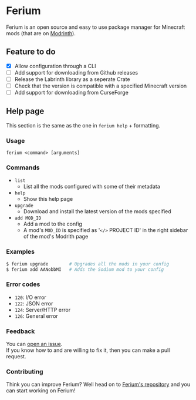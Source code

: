 # Ferium

Ferium is an open source and easy to use package manager for Minecraft mods (that are on [Modrinth](https://modrinth.com)).

## Feature to do

- [x] Allow configuration through a CLI
- [ ] Add support for downloading from Github releases
- [ ] Release the Labrinth library as a seperate Crate
- [ ] Check that the version is compatible with a specified Minecraft version
- [ ] Add support for downloading from CurseForge

## Help page

This section is the same as the one in `ferium help` + formatting.

### Usage
`ferium <command> [arguments]`
    
### Commands
- `list`
  - List all the mods configured with some of their metadata
- `help`
  - Show this help page
- `upgrade`
  - Download and install the latest version of the mods specified
- `add MOD_ID`
  - Add a mod to the config
  - A mod's `MOD_ID` is specified as '`</>` PROJECT ID' in the right sidebar of the mod's Modrith page
    
### Examples
```bash
$ ferium upgrade        # Upgrades all the mods in your config
$ ferium add AANobbMI   # Adds the Sodium mod to your config
```

### Error codes
- `120`: I/O error
- `122`: JSON error
- `124`: Server/HTTP error
- `126`: General error

### Feedback
You can [open an issue](https://github.com/theRookieCoder/ferium/issues/new).  
If you know how to and are willing to fix it, then you can make a pull request.
    
### Contributing
Think you can improve Ferium? Well head on to [Ferium's repository](https://github.com/theRookieCoder/ferium) and you can start working on Ferium!
